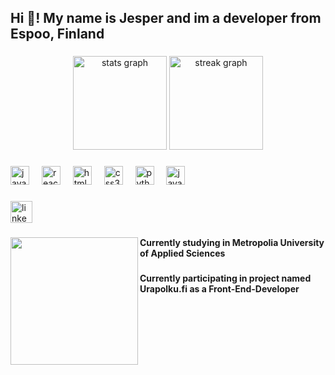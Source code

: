 <h2 align="left">Hi 👋! My name is Jesper and im a developer from Espoo, Finland</h2>

###

<div align="center">
  <img src="https://github-readme-stats.vercel.app/api?username=SplinteeX&hide_title=false&hide_rank=true&show_icons=true&include_all_commits=true&count_private=true&disable_animations=false&theme=dracula&locale=en&hide_border=false&custom_title=Github Stats" height="150" alt="stats graph"  />
  <img src="https://streak-stats.demolab.com?user=SplinteeX&locale=en&mode=daily&theme=dracula&hide_border=false&border_radius=5" height="150" alt="streak graph"  />
</div>

###

<div align="left">
  <img src="https://cdn.jsdelivr.net/gh/devicons/devicon/icons/javascript/javascript-original.svg" height="30" alt="javascript logo"  />
  <img width="12" />
  <img src="https://cdn.jsdelivr.net/gh/devicons/devicon/icons/react/react-original.svg" height="30" alt="react logo"  />
  <img width="12" />
  <img src="https://cdn.jsdelivr.net/gh/devicons/devicon/icons/html5/html5-original.svg" height="30" alt="html5 logo"  />
  <img width="12" />
  <img src="https://cdn.jsdelivr.net/gh/devicons/devicon/icons/css3/css3-original.svg" height="30" alt="css3 logo"  />
  <img width="12" />
  <img src="https://cdn.jsdelivr.net/gh/devicons/devicon/icons/python/python-original.svg" height="30" alt="python logo"  />
  <img width="12" />
  <img src="https://cdn.jsdelivr.net/gh/devicons/devicon/icons/java/java-original.svg" height="30" alt="java logo"  />
</div>

###

<div align="left">
  <a href="https://www.linkedin.com/in/jesper-selenius-7b2109230/?originalSubdomain=fi" target="_blank">
    <img src="https://img.shields.io/static/v1?message=Jesper&logo=linkedin&label=&color=0077B5&logoColor=white&labelColor=&style=for-the-badge" height="35" alt="linkedin logo"  />
  </a>
</div>

###

<img align="left" height="204" src="https://i.pinimg.com/originals/2a/53/65/2a53651a35816f499270d8275fd5318f.gif"  />

###

<h4 align="left">Currently studying in Metropolia University of Applied Sciences</h4>

###

<h4 align="left">Currently participating in project named Urapolku.fi as a Front-End-Developer</h4>

###
